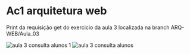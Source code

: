 # Ac1 arquitetura web
Print da requisição get do exercicio da aula 3 localizada na branch ARQ-WEB/Aula_03

![aula 3 consulta alunos 1](https://github.com/fernandazelizi/Ac1_arq_web/assets/85975751/4d673927-933d-4e46-8cbb-862096e915bc)
![aula 3 consulta alunos](https://github.com/fernandazelizi/Ac1_arq_web/assets/85975751/6e3a3865-1c3c-45d2-8710-2380fd110b60)
